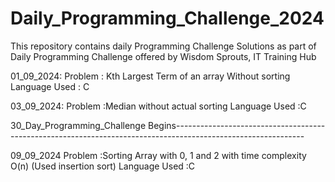 # Daily_Programming_Challenge_2024
This repository contains daily Programming Challenge Solutions as part of Daily Programming Challenge offered by Wisdom Sprouts, IT Training Hub 

01_09_2024:
Problem             : Kth Largest Term of an array Without sorting
Language Used  : C

03_09_2024:
Problem             :Median without actual sorting
Language Used  :C

30_Day_Programming_Challenge Begins--------------------------------------------------------------------------------------------------------------

09_09_2024
Problem             :Sorting Array with 0, 1 and 2 with time complexity O(n) (Used insertion sort)
Language Used  :C

